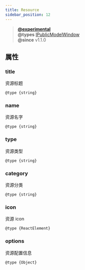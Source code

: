 ```yaml
---
title: Resource
sidebar_position: 12
---
```


> **[@experimental](./#experimental)**<br/>
> **@types** [IPublicModelWindow](https://github.com/alibaba/lowcode-engine/blob/main/packages/types/src/shell/model/resource.ts)<br/>
> **@since** v1.1.0

## 属性

### title

资源标题

`@type {string}`

### name

资源名字

`@type {string}`

### type

资源类型

`@type {string}`

### category

资源分类

`@type {string}`

### icon

资源 icon

`@type {ReactElement}`

### options

资源配置信息

`@type {Object}`